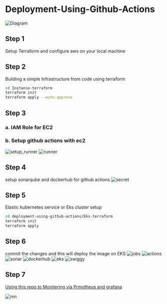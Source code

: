 # Deployment-Using-Github-Actions
![Diagram](./imgs/Diagram.gif)
## Step 1
Setup Terraform and configure aws on your local machine
## Step 2
Building a simple Infrastructure from code using terraform
```bash
cd Instance-terraform
terraform init 
terraform apply --auto-approve
```
## Step 3
### a. IAM Role for EC2
### b. Setup github actions with ec2
![setup_runner](./imgs/setup_runner.png)
![runner](./imgs/runner.png)


## Step 4
setup sonarqube and dockerhub for github actions
![secret](./imgs/secrets.png)

## Step 5
Elastic kubernetes service or Eks cluster setup
```bash
cd deployment-using-github-actions/Eks-terraform
terraform init
terraform apply
```
## Step 6 
commit the changes and this will deploy the image on EKS
![jobs](./imgs/jobs.png)
![actions](./imgs/actions.png)
![sonar](./imgs/sonar.png)
![dockerhub](./imgs/dockerhub.png)
![eks](./imgs/eks.png)
![swiggy](./imgs/swiggy.png)

## Step 7
[Using this repo to Monitering via Prmotheus and grafana](https://github.com/Omar-Ahmed-Dt/Monitoring_AWS_EKS_using_Prometheus_and_Grafana)

![mn](./imgs/mn.png)